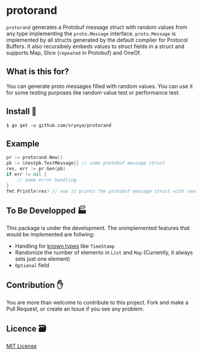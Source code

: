 # protorand

`protorand` generates a Protobuf message struct with random values from any type implementing the `proto.Message` interface.
 `proto.Message` is implemented by all structs generated by the default complier for Protocol Buffers.
It also recursibely embeds values to struct fields in a struct and supports Map, Slice (`repeated` in Protobuf) and OneOf.

## What is this for?

You can generate proto messages filled with random values.
You can use it for some testing purposes like random value test or performance test.

## Install 🚀

```
$ go get -u github.com/sryoya/protorand
```

## Example

```.go
pr := protorand.New()
pb := &testpb.TestMessage{} // some protobuf message struct
res, err := pr.Gen(pb) 
if err != nil {
    // some error handling
}
fmt.Println(res) // now it prints the protobuf message struct with random values
```

## To Be Developped 🏭

This package is under the development. The unimplemented features that would be implemented are follwing:

- Handling for [known types](https://developers.google.com/protocol-buffers/docs/reference/google.protobuf) like `TimeStamp`
- Randomize the number of elements in `List` and `Map` (Currently, it always sets just one element)
- `Optional` field

## Contribution ✋

You are more than welcome to contribute to this project. Fork and make a Pull Request, or create an Issue if you see any problem.

## Licence 🗃️

[MIT License](./LICENSE)
